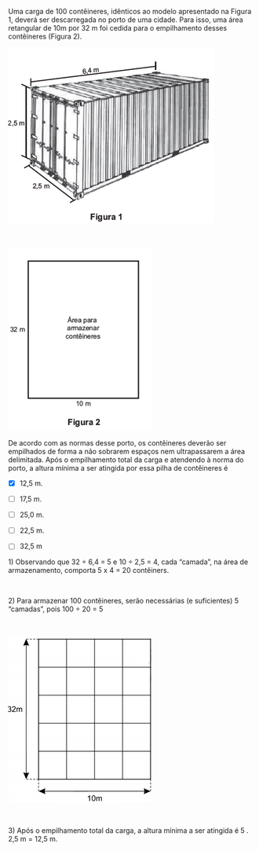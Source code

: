 

Uma carga de 100 contêineres, idênticos ao modelo apresentado na Figura 1, deverá ser descarregada no porto de uma cidade. Para isso, uma área retangular de 10m por 32 m foi cedida para o empilhamento desses contêineres (Figura 2).

![](e96c01c0-5007-c906-2052-3525d00140e5.png)

 

![](fb23156e-3be3-155c-2c7c-679c81425012.png)

De acordo com as normas desse porto, os contêineres deverão ser empilhados de forma a não sobrarem espaços nem ultrapassarem a área delimitada. Após o empilhamento total da carga e atendendo à norma do porto, a altura mínima a ser atingida por essa pilha de contêineres é



- [x] 12,5 m.
- [ ] 17,5 m.
- [ ] 25,0 m.
- [ ] 22,5 m.
- [ ] 32,5 m


1\) Observando que 32 ÷ 6,4 = 5 e 10 $\div$ 2,5 = 4, cada “camada”, na área de armazenamento, comporta 5 x 4 = 20 contêiners.

 

2\) Para armazenar 100 contêineres, serão necessárias (e suficientes) 5 “camadas”, pois 100 $\div$ 20 = 5

 

![](f41e909a-06ae-09c4-a28a-696fae513235.png)

 

3\) Após o empilhamento total da carga, a altura mínima a ser atingida é 5 . 2,5 m = 12,5 m.
